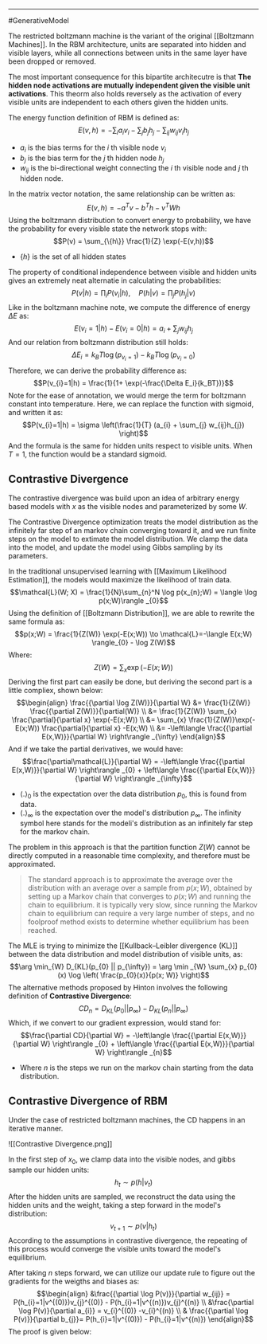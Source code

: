 ------
#GenerativeModel 

The restricted boltzmann machine is the variant of the original [[Boltzmann Machines]]. In the RBM architecture, units are separated into hidden and visible layers, while all connections between units in the same layer have been dropped or removed. 

The most important consequence for this bipartite architecutre is that **The hidden node activations are mutually independent given the visible unit activations**. This theorm also holds reversely as the activation of every visible units are independent to each others given the hidden units.

The energy function definition of RBM is defined as:
$$E(v,h) = - \sum_{i} a_{i}v_{i} - \sum_{j} b_{j}h_{j} - \sum_{ij} w_{ij} v_{i} h_{j}$$
- $a_{i}$ is the bias terms for the $i$ th visible node $v_{i}$
- $b_{j}$ is the bias term for the $j$ th hidden node $h_{j}$
- $w_{ij}$ is the bi-directional weight connecting the $i$ th visible node and $j$ th hidden node.

In the matrix vector notation, the same relationship can be written as:
$$E(v,h) = -a^Tv -b^T h-v^TWh$$
Using the boltzmann distribution to convert energy to probability, we have the probability for every visible state the network stops with:
$$P(v) = \sum_{\{h\}} \frac{1}{Z} \exp(-E(v,h))$$
- $\{ h \}$ is the set of all hidden states

The property of conditional independence between visible and hidden units gives an extremely neat alternatie in calculating the probabilities:
$$P(v|h) = \prod_{i} P(v_{i}|h),\quad P(h|v) = \prod_{j} P(h_{j}|v)$$
Like in the boltzmann machine note, we compute the difference of energy $\Delta E$ as:
$$E(v_{i} = 1 | h) - E(v_{i} = 0 | h) = a_{i} + \sum_{j} w_{ij}h_{j}$$
And our relation from boltzmann distribution still holds:
$$\Delta E_i = k_BT \log(p_{v_{i}=1} ) - k_BT\log (p_{v_{i}=0})$$
Therefore, we can derive the probability difference as:
$$P(v_{i}=1|h) = \frac{1}{1+ \exp(-\frac{\Delta E_i}{k_BT})}$$
Note for the ease of annotation, we would merge the term for boltzmann constant into temperature.
Here, we can replace the function with sigmoid, and written it as:
$$P(v_{i}=1|h) = \sigma \left(\frac{1}{T} (a_{i} + \sum_{j} w_{ij}h_{j}) \right)$$
And the formula is the same for hidden units respect to visible units. When $T=1$, the function would be a standard sigmoid. 

## Contrastive Divergence

The contrastive divergence was build upon an idea of arbitrary energy based models with $x$ as the visible nodes and parameterized by some $W$. 

The Contrastive Divergence optimization treats the model distribution as the infinitely far step of an markov chain converging toward it, and we run finite steps on the model to extimate the model distribution. We clamp the data into the model, and update the model using Gibbs sampling by its parameters.

In the traditional unsupervised learning with [[Maximum Likelihood Estimation]], the models would maximize the likelihood of train data. 
$$\mathcal{L}(W; X) = \frac{1}{N}\sum_{n}^N \log p(x_{n};W) = \langle \log p(x;W)\rangle _{0}$$
Using the definition of [[Boltzmann Distribution]], we are able to rewrite the same formula as:
$$p(x;W) = \frac{1}{Z(W)} \exp(-E(x;W)) \to \mathcal{L}=-\langle E(x;W) \rangle_{0} - \log Z(W)$$
Where:
$$Z(W) = \sum_{x} \exp(-E(x; W))$$
Deriving the first part can easily be done, but deriving the second part is a little compliex, shown below:
$$\begin{align}
\frac{{\partial \log Z(W)}}{\partial W} &= \frac{1}{Z(W)} \frac{{\partial Z(W)}}{\partial(W)} \\
&= \frac{1}{Z(W)} \sum_{x} \frac{\partial}{\partial x} \exp(-E(x;W)) \\
&= \sum_{x} \frac{1}{Z(W)}\exp(-E(x;W)) \frac{\partial}{\partial x} -E(x;W) \\
&= -\left\langle  \frac{{\partial E(x,W)}}{\partial W} \right\rangle _{\infty} 
\end{align}$$
And if we take the partial derivatives, we would have:
$$\frac{\partial\mathcal{L}}{\partial W} = -\left\langle  \frac{{\partial E(x,W)}}{\partial W} \right\rangle _{0} + \left\langle  \frac{{\partial E(x,W)}}{\partial W} \right\rangle _{\infty}$$
- $\langle.\rangle_{0}$ is the expectation over the data distribution $p_0$, this is found from data.
- $\langle . \rangle _\infty$ is the expectation over the model's distribution $p_\infty$. The infinity symbol here stands for the modeli's distribution as an infinitely far step for the markov chain.

The problem in this approach is that the partition function $Z(W)$ cannot be directly computed in a reasonable time complexity, and therefore must be approximated.

> The standard approach is to approximate the average over the distribution with an average over a sample from $p(x;W)$, obtained by setting up a Markov chain that converges to $p(x;W)$ and running the chain to equilibrium. it is typically very slow, since running the Markov chain to equilibrium can require a very large number of steps, and no foolproof method exists to determine whether equilibrium has been reached.

The MLE is trying to minimize the [[Kullback–Leibler divergence (KL)]] between the data distribution and model distribution of visible units, as:
$$\arg \min_{W} D_{KL}(p_{0} || p_{\infty}) = \arg \min _{W} \sum_{x} p_{0}(x) \log \left( \frac{p_{0}(x)}{p(x; W)} \right)$$
The alternative methods proposed by Hinton involves the following definition of **Contrastive Divergence**:
$$CD_{n } = D_{KL} (p_{0} || p _\infty) - D_{KL}(p_{n}| | p_{\infty})$$
Which, if we convert to our gradient expression, would stand for:
$$\frac{\partial CD}{\partial W} = -\left\langle  \frac{{\partial E(x,W)}}{\partial W} \right\rangle _{0} + \left\langle  \frac{{\partial E(x,W)}}{\partial W} \right\rangle _{n}$$
- Where $n$ is the steps we run on the markov chain starting from the data distribution. 

## Contrastive Divergence of RBM

Under the case of restricted boltzmann machines, the CD happens in an iterative manner. 

![[Contrastive Divergence.png]]

In the first step of $x_{0}$, we clamp data into the visible nodes, and gibbs sample our hidden units:
$$h_{t} \sim p(h|v_{t}) $$
After the hidden units are sampled, we reconstruct the data using the hidden units and the weight, taking a step forward in the model's distribution:
$$v_{t+1} \sim p(v|h_{t})$$
According to the assumptions in contrastive divergence, the repeating of this process would converge the visible units toward the model's equilibrium. 

After taking $n$ steps forward, we can utilize our update rule to figure out the gradients for the weigths and biases as:
$$\begin{align}
&\frac{{\partial \log P(v)}}{\partial w_{ij}} = P(h_{i}=1|v^{(0)})v_{j}^{(0)} - P(h_{i}=1|v^{(n)})v_{j}^{(n)} \\
&\frac{\partial \log P(v)}{\partial a_{i}} = v_{i}^{(0)} -v_{i}^{(n)} \\
& \frac{{\partial \log P(v)}}{\partial b_{j}}= P(h_{i}=1|v^{(0)}) - P(h_{i}=1|v^{(n)})
\end{align}$$
The proof is given below: